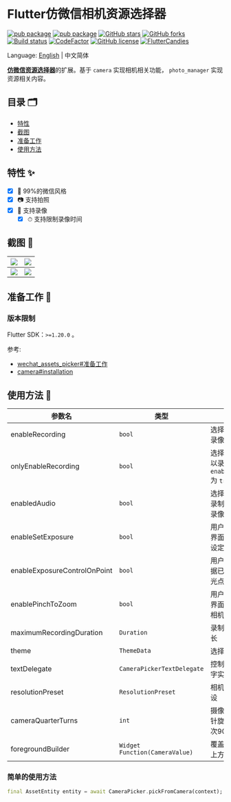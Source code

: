 # Flutter仿微信相机资源选择器

[![pub package](https://img.shields.io/pub/v/wechat_camera_picker?logo=dart&label=%E7%A8%B3%E5%AE%9A%E7%89%88&style=flat-square)](https://pub.flutter-io.cn/packages/wechat_camera_picker)
[![pub package](https://img.shields.io/pub/v/wechat_camera_picker?color=42a012&include_prereleases&label=%E5%BC%80%E5%8F%91%E7%89%88&logo=dart&style=flat-square)](https://pub.flutter-io.cn/packages/wechat_camera_picker)
[![GitHub stars](https://img.shields.io/github/stars/fluttercandies/flutter_wechat_camera_picker?logo=github&style=flat-square)](https://github.com/fluttercandies/flutter_wechat_camera_picker/stargazers)
[![GitHub forks](https://img.shields.io/github/forks/fluttercandies/flutter_wechat_camera_picker?logo=github&style=flat-square)](https://github.com/fluttercandies/flutter_wechat_camera_picker/network)
[![Build status](https://img.shields.io/github/workflow/status/fluttercandies/flutter_wechat_camera_picker/Build%20test?label=%E7%8A%B6%E6%80%81&logo=github&style=flat-square)](https://github.com/fluttercandies/flutter_wechat_camera_picker/actions?query=workflow%3A%22Build+test%22)
[![CodeFactor](https://img.shields.io/codefactor/grade/github/fluttercandies/flutter_wechat_camera_picker?logo=codefactor&label=%E4%BB%A3%E7%A0%81%E8%B4%A8%E9%87%8F&logoColor=%23ffffff&style=flat-square)](https://www.codefactor.io/repository/github/fluttercandies/flutter_wechat_camera_picker)
[![GitHub license](https://img.shields.io/github/license/fluttercandies/flutter_wechat_camera_picker?style=flat-square&label=%E5%8D%8F%E8%AE%AE)](https://github.com/fluttercandies/flutter_wechat_camera_picker/blob/master/LICENSE)
<a target="_blank" href="https://jq.qq.com/?_wv=1027&k=5bcc0gy"><img border="0" src="https://pub.idqqimg.com/wpa/images/group.png" alt="FlutterCandies" title="FlutterCandies"></a>

Language: [English](README.md) | 中文简体

[**仿微信资源选择器**](https://fluttercandies.github.io/flutter_wechat_assets_picker)的扩展。基于 `camera` 实现相机相关功能， `photo_manager` 实现资源相关内容。

## 目录 🗂

* [特性](#特性-)
* [截图](#截图-)
* [准备工作](#准备工作-)
* [使用方法](#使用方法-)

## 特性 ✨

- [x] 💚 99%的微信风格
- [x] 📷 支持拍照
- [x] 🎥 支持录像
  - [x] ⏱ 支持限制录像时间

## 截图 📸

| ![](https://tva1.sinaimg.cn/large/007S8ZIlgy1ggtt6yrdqej30u01t017w.jpg) | ![](https://tva1.sinaimg.cn/large/007S8ZIlgy1ggtt6yh3x4j30u01t0wuo.jpg) |
| ----------------------------------------------------------------------- | ----------------------------------------------------------------------- |
| ![](https://tva1.sinaimg.cn/large/007S8ZIlgy1ggtt6z1h7xj30u01t01kx.jpg) | ![](https://tva1.sinaimg.cn/large/007S8ZIlgy1ggtt6zarvhj30u01t0x5f.jpg) |

## 准备工作 🍭

### 版本限制

Flutter SDK：`>=1.20.0` 。

参考:
- [wechat_assets_picker#准备工作](https://github.com/fluttercandies/flutter_wechat_assets_picker/blob/master/README-ZH.md#preparing-for-use-)
- [camera#installation](https://pub.dev/packages/camera#installation)

## 使用方法 📖

| 参数名                       | 类型                           | 描述                                                             | 默认值                                 |
| ---------------------------- | ------------------------------ | ---------------------------------------------------------------- | -------------------------------------- |
| enableRecording              | `bool`                         | 选择器是否可以录像                                               | `false`                                |
| onlyEnableRecording          | `bool`                         | 选择器是否仅可以录像。只在 `enableRecording`  为 `true` 时有效。 | `false`                                |
| enabledAudio                 | `bool`                         | 选择器是否需要录制音频。只于录像配合有效。                          | `true`                                |
| enableSetExposure            | `bool`                         | 用户是否可以在界面上通过点击设定曝光点                             | `true`                                 |
| enableExposureControlOnPoint | `bool`                         | 用户是否可以根据已经设置的曝光点调节曝光度                         | `true`                                 |
| enablePinchToZoom            | `bool`                         | 用户是否可以在界面上双指缩放相机对焦                               | `true`                                 |
| maximumRecordingDuration     | `Duration`                     | 录制视频最长时长                                                 | `const Duration(seconds: 15)`          |
| theme                        | `ThemeData`                    | 选择器的主题                                                     | `CameraPicker.themeData(C.themeColor)` |
| textDelegate                 | `CameraPickerTextDelegate`     | 控制部件中的文字实现                                             | `DefaultCameraPickerTextDelegate`      |
| resolutionPreset             | `ResolutionPreset`             | 相机的分辨率预设                                                 | `ResolutionPreset.max`                 |
| cameraQuarterTurns           | `int`                          | 摄像机视图顺时针旋转次数，每次90度                               | `0`                                    |
| foregroundBuilder            | `Widget Function(CameraValue)` | 覆盖在相机预览上方的前景构建                                   | null                                   |

### 简单的使用方法

```dart
final AssetEntity entity = await CameraPicker.pickFromCamera(context);
```
